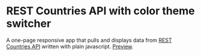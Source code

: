 # REST Countries API with color theme switcher

A one-page responsive app that pulls and displays data from [REST Countries API](https://restcountries.eu/) written with plain javascript. [Preview](https://tretyakvl.github.io/api_challenge/).
